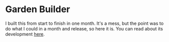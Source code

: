 # Garden Builder

I built this from start to finish in one month. It's a mess, but the point was to do what I could in a month and release, so here it is. You can read about its development [here](https://lualiloon.github.io/2023/06/30/garden-builder.html).